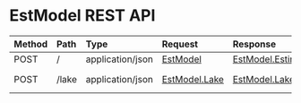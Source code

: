 # EstModel REST API

 Method | Path  | Type             | Request                                                              | Response                                                                      | Description
:------ |:----- |:---------------- |:-------------------------------------------------------------------- |:----------------------------------------------------------------------------- |:---------------
 POST   | /     | application/json | [EstModel](src/main/java/ee/klab/water/web/model/EstModel.java)      | [EstModel.Estimate](src/main/java/ee/klab/water/web/model/EstModel.java)      | EstModel
 POST   | /lake | application/json | [EstModel.Lake](src/main/java/ee/klab/water/web/model/EstModel.java) | [EstModel.Lake.Estimate](src/main/java/ee/klab/water/web/model/EstModel.java) | EstModel: Lake